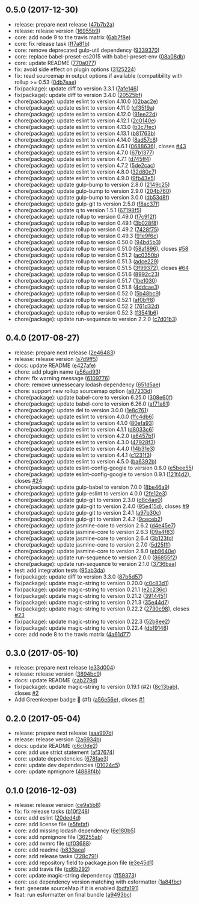 ## 0.5.0 (2017-12-30)

* release: prepare next release ([47b7b2a](https://github.com/mjeanroy/rollup-plugin-esformatter/commit/47b7b2a))
* release: release version ([16955b9](https://github.com/mjeanroy/rollup-plugin-esformatter/commit/16955b9))
* core: add node 9 to the travis matrix ([6ab7f8e](https://github.com/mjeanroy/rollup-plugin-esformatter/commit/6ab7f8e))
* core: fix release task ([ff7a81b](https://github.com/mjeanroy/rollup-plugin-esformatter/commit/ff7a81b))
* core: remove deprecated gulp-util dependency ([9339370](https://github.com/mjeanroy/rollup-plugin-esformatter/commit/9339370))
* core: replace babel-preset-es2015 with babel-preset-env ([08a08db](https://github.com/mjeanroy/rollup-plugin-esformatter/commit/08a08db))
* core: update README ([770a077](https://github.com/mjeanroy/rollup-plugin-esformatter/commit/770a077))
* fix: avoid side effect on plugin options ([3125224](https://github.com/mjeanroy/rollup-plugin-esformatter/commit/3125224))
* fix: read sourcemap in output options if available (compatibility with rollup >= 0.53 ([0db7eae](https://github.com/mjeanroy/rollup-plugin-esformatter/commit/0db7eae))
* fix(package): update diff to version 3.3.1 ([7afe146](https://github.com/mjeanroy/rollup-plugin-esformatter/commit/7afe146))
* fix(package): update diff to version 3.4.0 ([20525bf](https://github.com/mjeanroy/rollup-plugin-esformatter/commit/20525bf))
* chore(package): update eslint to version 4.10.0 ([02bac2e](https://github.com/mjeanroy/rollup-plugin-esformatter/commit/02bac2e))
* chore(package): update eslint to version 4.11.0 ([cf3519a](https://github.com/mjeanroy/rollup-plugin-esformatter/commit/cf3519a))
* chore(package): update eslint to version 4.12.0 ([91ee22d](https://github.com/mjeanroy/rollup-plugin-esformatter/commit/91ee22d))
* chore(package): update eslint to version 4.12.1 ([2c0140e](https://github.com/mjeanroy/rollup-plugin-esformatter/commit/2c0140e))
* chore(package): update eslint to version 4.13.0 ([b3c7fec](https://github.com/mjeanroy/rollup-plugin-esformatter/commit/b3c7fec))
* chore(package): update eslint to version 4.13.1 ([b81763b](https://github.com/mjeanroy/rollup-plugin-esformatter/commit/b81763b))
* chore(package): update eslint to version 4.14.0 ([8ad57c8](https://github.com/mjeanroy/rollup-plugin-esformatter/commit/8ad57c8))
* chore(package): update eslint to version 4.6.1 ([0688636](https://github.com/mjeanroy/rollup-plugin-esformatter/commit/0688636)), closes [#43](https://github.com/mjeanroy/rollup-plugin-esformatter/issues/43)
* chore(package): update eslint to version 4.7.0 ([67b1377](https://github.com/mjeanroy/rollup-plugin-esformatter/commit/67b1377))
* chore(package): update eslint to version 4.7.1 ([d745ff4](https://github.com/mjeanroy/rollup-plugin-esformatter/commit/d745ff4))
* chore(package): update eslint to version 4.7.2 ([5de2cac](https://github.com/mjeanroy/rollup-plugin-esformatter/commit/5de2cac))
* chore(package): update eslint to version 4.8.0 ([32d80c7](https://github.com/mjeanroy/rollup-plugin-esformatter/commit/32d80c7))
* chore(package): update eslint to version 4.9.0 ([9fb43e5](https://github.com/mjeanroy/rollup-plugin-esformatter/commit/9fb43e5))
* chore(package): update gulp-bump to version 2.8.0 ([2149c25](https://github.com/mjeanroy/rollup-plugin-esformatter/commit/2149c25))
* chore(package): update gulp-bump to version 2.9.0 ([204b760](https://github.com/mjeanroy/rollup-plugin-esformatter/commit/204b760))
* chore(package): update gulp-bump to version 3.0.0 ([db53d8f](https://github.com/mjeanroy/rollup-plugin-esformatter/commit/db53d8f))
* chore(package): update gulp-git to version 2.5.0 ([f8ac37f](https://github.com/mjeanroy/rollup-plugin-esformatter/commit/f8ac37f))
* chore(package): update q to version 1.5.1 ([67198f5](https://github.com/mjeanroy/rollup-plugin-esformatter/commit/67198f5))
* chore(package): update rollup to version 0.49.0 ([f7c912f](https://github.com/mjeanroy/rollup-plugin-esformatter/commit/f7c912f))
* chore(package): update rollup to version 0.49.1 ([3b028f8](https://github.com/mjeanroy/rollup-plugin-esformatter/commit/3b028f8))
* chore(package): update rollup to version 0.49.2 ([7428f75](https://github.com/mjeanroy/rollup-plugin-esformatter/commit/7428f75))
* chore(package): update rollup to version 0.49.3 ([91e9f6c](https://github.com/mjeanroy/rollup-plugin-esformatter/commit/91e9f6c))
* chore(package): update rollup to version 0.50.0 ([94bd5b3](https://github.com/mjeanroy/rollup-plugin-esformatter/commit/94bd5b3))
* chore(package): update rollup to version 0.51.0 ([58a1896](https://github.com/mjeanroy/rollup-plugin-esformatter/commit/58a1896)), closes [#58](https://github.com/mjeanroy/rollup-plugin-esformatter/issues/58)
* chore(package): update rollup to version 0.51.2 ([ac0350b](https://github.com/mjeanroy/rollup-plugin-esformatter/commit/ac0350b))
* chore(package): update rollup to version 0.51.3 ([adce229](https://github.com/mjeanroy/rollup-plugin-esformatter/commit/adce229))
* chore(package): update rollup to version 0.51.5 ([3f99372](https://github.com/mjeanroy/rollup-plugin-esformatter/commit/3f99372)), closes [#64](https://github.com/mjeanroy/rollup-plugin-esformatter/issues/64)
* chore(package): update rollup to version 0.51.6 ([8992c23](https://github.com/mjeanroy/rollup-plugin-esformatter/commit/8992c23))
* chore(package): update rollup to version 0.51.7 ([1be1030](https://github.com/mjeanroy/rollup-plugin-esformatter/commit/1be1030))
* chore(package): update rollup to version 0.51.8 ([4ddcae3](https://github.com/mjeanroy/rollup-plugin-esformatter/commit/4ddcae3))
* chore(package): update rollup to version 0.52.0 ([5b48bc9](https://github.com/mjeanroy/rollup-plugin-esformatter/commit/5b48bc9))
* chore(package): update rollup to version 0.52.1 ([af0bff8](https://github.com/mjeanroy/rollup-plugin-esformatter/commit/af0bff8))
* chore(package): update rollup to version 0.52.2 ([761d32d](https://github.com/mjeanroy/rollup-plugin-esformatter/commit/761d32d))
* chore(package): update rollup to version 0.52.3 ([f3541b6](https://github.com/mjeanroy/rollup-plugin-esformatter/commit/f3541b6))
* chore(package): update run-sequence to version 2.2.0 ([c7d01b3](https://github.com/mjeanroy/rollup-plugin-esformatter/commit/c7d01b3))



## 0.4.0 (2017-08-27)

* release: prepare next release ([2e46483](https://github.com/mjeanroy/rollup-plugin-esformatter/commit/2e46483))
* release: release version ([a7d9ff5](https://github.com/mjeanroy/rollup-plugin-esformatter/commit/a7d9ff5))
* docs: update README ([e427afe](https://github.com/mjeanroy/rollup-plugin-esformatter/commit/e427afe))
* chore: add plugin name ([a56ad93](https://github.com/mjeanroy/rollup-plugin-esformatter/commit/a56ad93))
* chore: fix warning message ([6109776](https://github.com/mjeanroy/rollup-plugin-esformatter/commit/6109776))
* chore: remove unnessecary lodash dependency ([651d5ae](https://github.com/mjeanroy/rollup-plugin-esformatter/commit/651d5ae))
* chore: support new rollup sourcemap option ([a87233d](https://github.com/mjeanroy/rollup-plugin-esformatter/commit/a87233d))
* chore(package): update babel-core to version 6.25.0 ([308e60f](https://github.com/mjeanroy/rollup-plugin-esformatter/commit/308e60f))
* chore(package): update babel-core to version 6.26.0 ([af71a81](https://github.com/mjeanroy/rollup-plugin-esformatter/commit/af71a81))
* chore(package): update del to version 3.0.0 ([1e8c761](https://github.com/mjeanroy/rollup-plugin-esformatter/commit/1e8c761))
* chore(package): update eslint to version 4.0.0 ([ffc4db6](https://github.com/mjeanroy/rollup-plugin-esformatter/commit/ffc4db6))
* chore(package): update eslint to version 4.1.0 ([80efa93](https://github.com/mjeanroy/rollup-plugin-esformatter/commit/80efa93))
* chore(package): update eslint to version 4.1.1 ([d8033c6](https://github.com/mjeanroy/rollup-plugin-esformatter/commit/d8033c6))
* chore(package): update eslint to version 4.2.0 ([a6457b1](https://github.com/mjeanroy/rollup-plugin-esformatter/commit/a6457b1))
* chore(package): update eslint to version 4.3.0 ([47928f3](https://github.com/mjeanroy/rollup-plugin-esformatter/commit/47928f3))
* chore(package): update eslint to version 4.4.0 ([14b31e3](https://github.com/mjeanroy/rollup-plugin-esformatter/commit/14b31e3))
* chore(package): update eslint to version 4.4.1 ([c1231f3](https://github.com/mjeanroy/rollup-plugin-esformatter/commit/c1231f3))
* chore(package): update eslint to version 4.5.0 ([ba6392b](https://github.com/mjeanroy/rollup-plugin-esformatter/commit/ba6392b))
* chore(package): update eslint-config-google to version 0.8.0 ([e5bee55](https://github.com/mjeanroy/rollup-plugin-esformatter/commit/e5bee55))
* chore(package): update eslint-config-google to version 0.9.1 ([121f4d2](https://github.com/mjeanroy/rollup-plugin-esformatter/commit/121f4d2)), closes [#24](https://github.com/mjeanroy/rollup-plugin-esformatter/issues/24)
* chore(package): update gulp-babel to version 7.0.0 ([8be46a9](https://github.com/mjeanroy/rollup-plugin-esformatter/commit/8be46a9))
* chore(package): update gulp-eslint to version 4.0.0 ([2fe12e3](https://github.com/mjeanroy/rollup-plugin-esformatter/commit/2fe12e3))
* chore(package): update gulp-git to version 2.3.0 ([d8c4ae0](https://github.com/mjeanroy/rollup-plugin-esformatter/commit/d8c4ae0))
* chore(package): update gulp-git to version 2.4.0 ([95e415d](https://github.com/mjeanroy/rollup-plugin-esformatter/commit/95e415d)), closes [#9](https://github.com/mjeanroy/rollup-plugin-esformatter/issues/9)
* chore(package): update gulp-git to version 2.4.1 ([a97b30c](https://github.com/mjeanroy/rollup-plugin-esformatter/commit/a97b30c))
* chore(package): update gulp-git to version 2.4.2 ([9ceceb2](https://github.com/mjeanroy/rollup-plugin-esformatter/commit/9ceceb2))
* chore(package): update jasmine-core to version 2.6.2 ([d4e45e7](https://github.com/mjeanroy/rollup-plugin-esformatter/commit/d4e45e7))
* chore(package): update jasmine-core to version 2.6.3 ([09a4f83](https://github.com/mjeanroy/rollup-plugin-esformatter/commit/09a4f83))
* chore(package): update jasmine-core to version 2.6.4 ([3b123fd](https://github.com/mjeanroy/rollup-plugin-esformatter/commit/3b123fd))
* chore(package): update jasmine-core to version 2.7.0 ([5d25fff](https://github.com/mjeanroy/rollup-plugin-esformatter/commit/5d25fff))
* chore(package): update jasmine-core to version 2.8.0 ([eb9640e](https://github.com/mjeanroy/rollup-plugin-esformatter/commit/eb9640e))
* chore(package): update run-sequence to version 2.0.0 ([86855f2](https://github.com/mjeanroy/rollup-plugin-esformatter/commit/86855f2))
* chore(package): update run-sequence to version 2.1.0 ([3736baa](https://github.com/mjeanroy/rollup-plugin-esformatter/commit/3736baa))
* test: add integration tests ([95ab3da](https://github.com/mjeanroy/rollup-plugin-esformatter/commit/95ab3da))
* fix(package): update diff to version 3.3.0 ([87b5d57](https://github.com/mjeanroy/rollup-plugin-esformatter/commit/87b5d57))
* fix(package): update magic-string to version 0.20.0 ([c0c83d1](https://github.com/mjeanroy/rollup-plugin-esformatter/commit/c0c83d1))
* fix(package): update magic-string to version 0.21.1 ([e2c236c](https://github.com/mjeanroy/rollup-plugin-esformatter/commit/e2c236c))
* fix(package): update magic-string to version 0.21.2 ([3914451](https://github.com/mjeanroy/rollup-plugin-esformatter/commit/3914451))
* fix(package): update magic-string to version 0.21.3 ([35e44d7](https://github.com/mjeanroy/rollup-plugin-esformatter/commit/35e44d7))
* fix(package): update magic-string to version 0.22.2 ([2730c98](https://github.com/mjeanroy/rollup-plugin-esformatter/commit/2730c98)), closes [#23](https://github.com/mjeanroy/rollup-plugin-esformatter/issues/23)
* fix(package): update magic-string to version 0.22.3 ([52b8ee2](https://github.com/mjeanroy/rollup-plugin-esformatter/commit/52b8ee2))
* fix(package): update magic-string to version 0.22.4 ([db19148](https://github.com/mjeanroy/rollup-plugin-esformatter/commit/db19148))
* core: add node 8 to the travis matrix ([4a61d77](https://github.com/mjeanroy/rollup-plugin-esformatter/commit/4a61d77))



## 0.3.0 (2017-05-10)

* release: prepare next release ([e33d004](https://github.com/mjeanroy/rollup-plugin-esformatter/commit/e33d004))
* release: release version ([3894bc9](https://github.com/mjeanroy/rollup-plugin-esformatter/commit/3894bc9))
* docs: update README ([cab279d](https://github.com/mjeanroy/rollup-plugin-esformatter/commit/cab279d))
* fix(package): update magic-string to version 0.19.1 (#2) ([8c13bab](https://github.com/mjeanroy/rollup-plugin-esformatter/commit/8c13bab)), closes [#2](https://github.com/mjeanroy/rollup-plugin-esformatter/issues/2)
* Add Greenkeeper badge 🌴 (#1) ([a56e56e](https://github.com/mjeanroy/rollup-plugin-esformatter/commit/a56e56e)), closes [#1](https://github.com/mjeanroy/rollup-plugin-esformatter/issues/1)



## 0.2.0 (2017-05-04)

* release: prepare next release ([aaa997d](https://github.com/mjeanroy/rollup-plugin-esformatter/commit/aaa997d))
* release: release version ([2a6934b](https://github.com/mjeanroy/rollup-plugin-esformatter/commit/2a6934b))
* docs: update README ([c6c0de2](https://github.com/mjeanroy/rollup-plugin-esformatter/commit/c6c0de2))
* core: add use strict statement ([af37674](https://github.com/mjeanroy/rollup-plugin-esformatter/commit/af37674))
* core: update dependencies ([678fae3](https://github.com/mjeanroy/rollup-plugin-esformatter/commit/678fae3))
* core: update dev dependencies ([01024c5](https://github.com/mjeanroy/rollup-plugin-esformatter/commit/01024c5))
* core: update npmignore ([4888f4b](https://github.com/mjeanroy/rollup-plugin-esformatter/commit/4888f4b))



## 0.1.0 (2016-12-03)

* release: release version ([ce9a5b8](https://github.com/mjeanroy/rollup-plugin-esformatter/commit/ce9a5b8))
* fix: fix release tasks ([b10f248](https://github.com/mjeanroy/rollup-plugin-esformatter/commit/b10f248))
* core: add eslint ([20ded4d](https://github.com/mjeanroy/rollup-plugin-esformatter/commit/20ded4d))
* core: add license file ([e5fefaf](https://github.com/mjeanroy/rollup-plugin-esformatter/commit/e5fefaf))
* core: add missing lodash dependency ([6e180b5](https://github.com/mjeanroy/rollup-plugin-esformatter/commit/6e180b5))
* core: add npmignore file ([36255ab](https://github.com/mjeanroy/rollup-plugin-esformatter/commit/36255ab))
* core: add nvmrc file ([df03688](https://github.com/mjeanroy/rollup-plugin-esformatter/commit/df03688))
* core: add readme ([b833aea](https://github.com/mjeanroy/rollup-plugin-esformatter/commit/b833aea))
* core: add release tasks ([728c791](https://github.com/mjeanroy/rollup-plugin-esformatter/commit/728c791))
* core: add repository field to package.json file ([e3e45d1](https://github.com/mjeanroy/rollup-plugin-esformatter/commit/e3e45d1))
* core: add travis file ([cd6b292](https://github.com/mjeanroy/rollup-plugin-esformatter/commit/cd6b292))
* core: update magic-string dependency ([ff59373](https://github.com/mjeanroy/rollup-plugin-esformatter/commit/ff59373))
* core: use dependency version matching with esformatter ([1a84fbc](https://github.com/mjeanroy/rollup-plugin-esformatter/commit/1a84fbc))
* feat: generate sourceMap if it is enabled ([bdfa191](https://github.com/mjeanroy/rollup-plugin-esformatter/commit/bdfa191))
* feat: run esformatter on final bundle ([a9493bc](https://github.com/mjeanroy/rollup-plugin-esformatter/commit/a9493bc))



